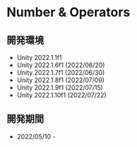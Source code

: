 # Number & Operators

## 開発環境

- Unity 2022.1.1f1
- Unity 2022.1.6f1 (2022/06/20)
- Unity 2022.1.7f1 (2022/06/30)
- Unity 2022.1.8f1 (2022/07/09)
- Unity 2022.1.9f1 (2022/07/15)
- Unity 2022.1.10f1 (2022/07/22)

## 開発期間

- 2022/05/10 -
